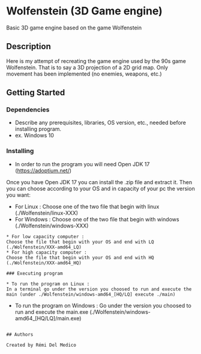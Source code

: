 # Wolfenstein (3D Game engine)

Basic 3D game engine based on the game Wolfenstein

## Description

Here is my attempt of recreating the game engine used by the 90s game Wolfenstein.
That is to say a 3D projection of a 2D grid map.
Only movement has been implemented (no enemies, weapons, etc.)

## Getting Started

### Dependencies

* Describe any prerequisites, libraries, OS version, etc., needed before installing program.
* ex. Windows 10

### Installing

* In order to run the program you will need Open JDK 17 (https://adoptium.net/)

Once you have Open JDK 17 you can install the .zip file and extract it.
Then you can choose according to your OS and in capacity of your pc the version you want:

* For Linux :
Choose one of the two file that begin with linux (./Wolfenstein/linux-XXX)
* For Windows :
Choose one of the two file that begin with windows (./Wolfenstein/windows-XXX)
```
* For low capacity computer :
Choose the file that begin with your OS and end with LQ (./Wolfenstein/XXX-amd64_LQ)
* For high capacity computer :
Choose the file that begin with your OS and end with HQ (./Wolfenstein/XXX-amd64_HQ)

### Executing program

* To run the program on Linux :
In a terminal go under the version you choosed to run and execute the main (under ./Wolfenstein/windows-amd64_[HQ/LQ] execute ./main)
```
* To run the program on Windows :
Go under the version you choosed to run and execute the main.exe (./Wolfenstein/windows-amd64_[HQ/LQ]/main.exe)
```

## Authors

Created by Rémi Del Medico
